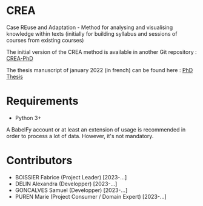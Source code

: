# CREA
Case REuse and Adaptation - Method for analysing and visualising knowledge within texts (initially for building syllabus and sessions of courses from existing courses)


The initial version of the CREA method is available in another Git repository : [CREA-PhD](https://github.com/metalbobinou/CREA-phd)

The thesis manuscript of january 2022 (in french) can be found here : [PhD Thesis](https://theses.hal.science/tel-03774087v1)


# Requirements
- Python 3+

A BabelFy account or at least an extension of usage is recommended in order to process a lot of data.
However, it's not mandatory.


# Contributors
- BOISSIER Fabrice (Project Leader) [2023-...]
- DELIN Alexandra (Developper) [2023-...]
- GONCALVES Samuel (Developper) [2023-...]
- PUREN Marie (Project Consumer / Domain Expert) [2023-...]

